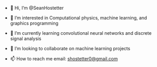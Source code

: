 - 👋 Hi, I’m @SeanHostetter

- 👀 I’m interested in Computational physics, machine learning, and graphics programming
    
- 🌱 I’m currently learning convolutional neural networks and discrete signal analysis
    
- 💞️ I’m looking to collaborate on machine learning projects
    
- 📫 How to reach me 
    email: shostetter0@gmail.com

<!---
SeanHostetter/SeanHostetter is a ✨ special ✨ repository because its `README.md` (this file) appears on your GitHub profile.
You can click the Preview link to take a look at your changes.
--->
